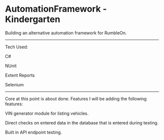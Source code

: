 # AutomationFramework - Kindergarten 

Building an alternative automation framework for RumbleOn.

-----------------------------------------------------------------

Tech Used:

C#

NUnit

Extent Reports

Selenium

-----------------------------------------------------------------
Core at this point is about done. Features I will be adding the following features:

VIN generator module for listing vehicles.

Direct checks on entered data in the database that is entered during testing. 

Built in API endpoint testing. 
